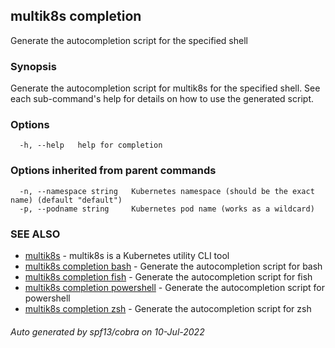## multik8s completion

Generate the autocompletion script for the specified shell

### Synopsis

Generate the autocompletion script for multik8s for the specified shell.
See each sub-command's help for details on how to use the generated script.


### Options

```
  -h, --help   help for completion
```

### Options inherited from parent commands

```
  -n, --namespace string   Kubernetes namespace (should be the exact name) (default "default")
  -p, --podname string     Kubernetes pod name (works as a wildcard)
```

### SEE ALSO

* [multik8s](multik8s.md)	 - multik8s is a Kubernetes utility CLI tool
* [multik8s completion bash](multik8s_completion_bash.md)	 - Generate the autocompletion script for bash
* [multik8s completion fish](multik8s_completion_fish.md)	 - Generate the autocompletion script for fish
* [multik8s completion powershell](multik8s_completion_powershell.md)	 - Generate the autocompletion script for powershell
* [multik8s completion zsh](multik8s_completion_zsh.md)	 - Generate the autocompletion script for zsh

###### Auto generated by spf13/cobra on 10-Jul-2022
